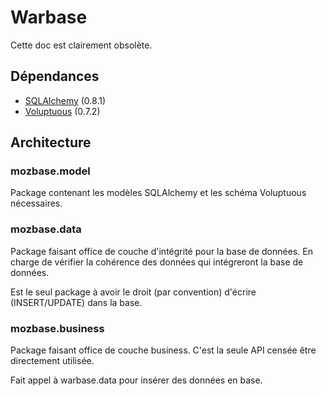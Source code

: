 Warbase
=======

Cette doc est clairement obsolète.

Dépendances
------------

* [SQLAlchemy](http://hg.sqlalchemy.org/sqlalchemy) (0.8.1)
* [Voluptuous](https://github.com/alecthomas/voluptuous) (0.7.2)

Architecture
------------

### mozbase.model

Package contenant les modèles SQLAlchemy et les schéma Voluptuous nécessaires.

### mozbase.data

Package faisant office de couche d'intégrité pour la base de données. En charge
de vérifier la cohérence des données qui intégreront la base de données.

Est le seul package à avoir le droit (par convention) d'écrire (INSERT/UPDATE)
dans la base.

### mozbase.business

Package faisant office de couche business. C'est la seule API censée être
directement utilisée.

Fait appel à warbase.data pour insérer des données en base.

